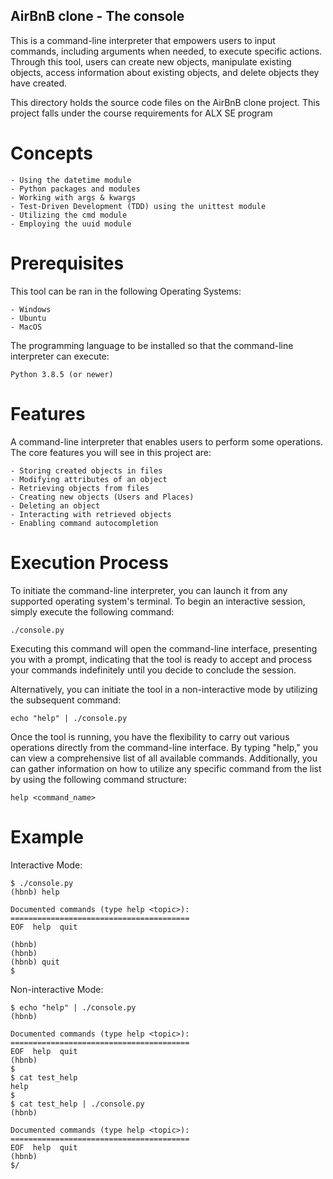 ## AirBnB clone - The console

This is a command-line interpreter that empowers users to input commands, including arguments when needed, to execute specific actions. Through this tool, users can create new objects, manipulate existing objects, access information about existing objects, and delete objects they have created.

This directory holds the source code files on the AirBnB clone project. This project falls under the course requirements for ALX SE program

# Concepts

	- Using the datetime module
	- Python packages and modules
	- Working with args & kwargs
	- Test-Driven Development (TDD) using the unittest module
	- Utilizing the cmd module
	- Employing the uuid module


# Prerequisites

This tool can be ran in the following Operating Systems:

    - Windows
    - Ubuntu
    - MacOS

The programming language to be installed so that the command-line interpreter can execute:

	Python 3.8.5 (or newer)

# Features

A command-line interpreter that enables users to perform some operations. The core features you will see in this project are:

    - Storing created objects in files
    - Modifying attributes of an object
    - Retrieving objects from files
    - Creating new objects (Users and Places)
    - Deleting an object
    - Interacting with retrieved objects
    - Enabling command autocompletion

# Execution Process

To initiate the command-line interpreter, you can launch it from any supported operating system's terminal. To begin an interactive session, simply execute the following command:

    ./console.py

Executing this command will open the command-line interface, presenting you with a prompt, indicating that the tool is ready to accept and process your commands indefinitely until you decide to conclude the session.

Alternatively, you can initiate the tool in a non-interactive mode by utilizing the subsequent command:

    echo "help" | ./console.py

Once the tool is running, you have the flexibility to carry out various operations directly from the command-line interface. By typing "help," you can view a comprehensive list of all available commands. Additionally, you can gather information on how to utilize any specific command from the list by using the following command structure:

    help <command_name>

# Example

Interactive Mode:

    $ ./console.py
    (hbnb) help

    Documented commands (type help <topic>):
    ========================================
    EOF  help  quit

    (hbnb) 
    (hbnb) 
    (hbnb) quit
    $

Non-interactive Mode:

    $ echo "help" | ./console.py
    (hbnb)

    Documented commands (type help <topic>):
    ========================================
    EOF  help  quit
    (hbnb) 
    $
    $ cat test_help
    help
    $
    $ cat test_help | ./console.py
    (hbnb)

    Documented commands (type help <topic>):
    ========================================
    EOF  help  quit
    (hbnb) 
    $/